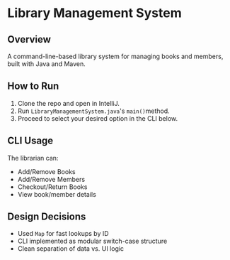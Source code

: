 # Library Management System

## Overview
A command-line-based library system for managing books and members, built with Java and Maven.

## How to Run
1. Clone the repo and open in IntelliJ.
2. Run `LibraryManagementSystem.java`'s `main()`method.
3. Proceed to select your desired option in the CLI below.

## CLI Usage
The librarian can:
- Add/Remove Books
- Add/Remove Members
- Checkout/Return Books
- View book/member details

## Design Decisions
- Used `Map` for fast lookups by ID
- CLI implemented as modular switch-case structure
- Clean separation of data vs. UI logic